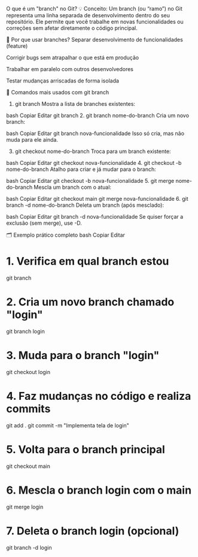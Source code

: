 O que é um "branch" no Git?
💡 Conceito:
Um branch (ou “ramo”) no Git representa uma linha separada de desenvolvimento dentro do seu repositório. Ele permite que você trabalhe em novas funcionalidades ou correções sem afetar diretamente o código principal.

🧠 Por que usar branches?
Separar desenvolvimento de funcionalidades (feature)

Corrigir bugs sem atrapalhar o que está em produção

Trabalhar em paralelo com outros desenvolvedores

Testar mudanças arriscadas de forma isolada

🔧 Comandos mais usados com git branch
1. git branch
Mostra a lista de branches existentes:

bash
Copiar
Editar
git branch
2. git branch nome-do-branch
Cria um novo branch:

bash
Copiar
Editar
git branch nova-funcionalidade
Isso só cria, mas não muda para ele ainda.

3. git checkout nome-do-branch
Troca para um branch existente:

bash
Copiar
Editar
git checkout nova-funcionalidade
4. git checkout -b nome-do-branch
Atalho para criar e já mudar para o branch:

bash
Copiar
Editar
git checkout -b nova-funcionalidade
5. git merge nome-do-branch
Mescla um branch com o atual:

bash
Copiar
Editar
git checkout main
git merge nova-funcionalidade
6. git branch -d nome-do-branch
Deleta um branch (após mesclado):

bash
Copiar
Editar
git branch -d nova-funcionalidade
Se quiser forçar a exclusão (sem merge), use -D.

🗂️ Exemplo prático completo
bash
Copiar
Editar
# 1. Verifica em qual branch estou
git branch

# 2. Cria um novo branch chamado "login"
git branch login

# 3. Muda para o branch "login"
git checkout login

# 4. Faz mudanças no código e realiza commits
git add .
git commit -m "Implementa tela de login"

# 5. Volta para o branch principal
git checkout main

# 6. Mescla o branch login com o main
git merge login

# 7. Deleta o branch login (opcional)
git branch -d login